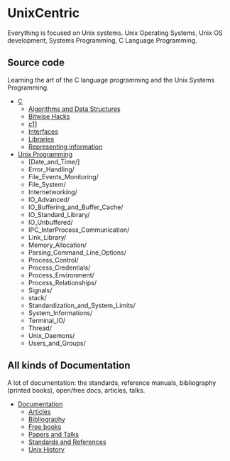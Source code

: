 # UnixCentric

Everything is focused on Unix systems. Unix Operating Systems,
Unix OS development, Systems Programming, C Language Programming.

## Source code

Learning the art of the C language programming and the Unix Systems Programming.

* [C](src/C/)
  * [Algorithms and Data Structures](src/C/Algorithms_and_Data_Structures/)
  * [Bitwise Hacks](src/C/bitwise_hacks/)
  * [c11](src/C/c11_language/)
  * [Interfaces](src/C/interfaces/)
  * [Libraries](src/C/libraries/)
  * [Representing information](src/C/representing_information/)
* [Unix Programming](src/Unix_Programming)
  * [Date_and_Time/]
  * Error_Handling/
  * File_Events_Monitoring/
  * File_System/
  * Internetworking/
  * IO_Advanced/
  * IO_Buffering_and_Buffer_Cache/
  * IO_Standard_Library/
  * IO_Unbuffered/
  * IPC_InterProcess_Communication/
  * Link_Library/
  * Memory_Allocation/
  * Parsing_Command_Line_Options/
  * Process_Control/
  * Process_Credentials/
  * Process_Environment/
  * Process_Relationships/
  * Signals/
  * stack/
  * Standardization_and_System_Limits/
  * System_Informations/
  * Terminal_IO/
  * Thread/
  * Unix_Daemons/
  * Users_and_Groups/


## All kinds of Documentation

A lot of documentation: the standards, reference manuals, bibliography 
(printed books), open/free docs, articles, talks.

* [Documentation](doc/)
  * [Articles](doc/articles.md)
  * [Bibliography](doc/biblio.md)
  * [Free books](doc/free_books.md)
  * [Papers and Talks](doc/papers_talks.md)
  * [Standards and References](doc/stds_and_refs.md)
  * [Unix History](doc/unix_history.md)

